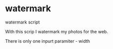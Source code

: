 # watermark
watermark script

With this scrip I watermark my photos for the web. 

There is only one inpurt paramiter - width


